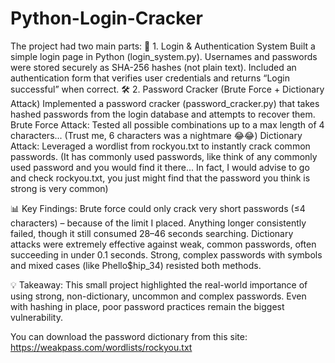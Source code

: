 # Python-Login-Cracker
The project had two main parts:
🔑 1. Login & Authentication System
Built a simple login page in Python (login_system.py).
Usernames and passwords were stored securely as SHA-256 hashes (not plain text).
Included an authentication form that verifies user credentials and returns “Login successful” when correct.
🛠 2. Password Cracker (Brute Force + Dictionary Attack)
Implemented a password cracker (password_cracker.py) that takes hashed passwords from the login database and attempts to recover them.
Brute Force Attack: Tested all possible combinations up to a max length of 4 characters... (Trust me, 6 characters was a nightmare 😂😂)
Dictionary Attack: Leveraged a wordlist from rockyou.txt to instantly crack common passwords. (It has commonly used passwords, like think of any commonly used password and you would find it there... In fact, I would advise to go and check rockyou.txt, you just might find that the password you think is strong is very common)

📊 Key Findings:
Brute force could only crack very short passwords (≤4 characters) – because of the limit I placed. Anything longer consistently failed, though it still consumed 28–46 seconds searching.
Dictionary attacks were extremely effective against weak, common passwords, often succeeding in under 0.1 seconds. 
Strong, complex passwords with symbols and mixed cases (like Phello$hip_34) resisted both methods.

💡 Takeaway:
 This small project highlighted the real-world importance of using strong, non-dictionary, uncommon and complex passwords. Even with hashing in place, poor password practices remain the biggest vulnerability.

 You can download the password dictionary from this site: https://weakpass.com/wordlists/rockyou.txt

